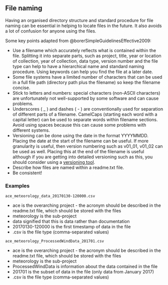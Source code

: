 
## File naming

Having an organised directory structure and standard procedure for file naming can be essential in helping to locate files in the future. It also avoids a lot of confusion for anyone using the files.

Some key points adapted from @borerSimpleGuidelinesEffective2009:

* Use a filename which accurately reflects what is contained within the file. Splitting it into separate parts, such as project, title, year or location of collection, year of collection, data type, version number and the file type can help to have a hierarchical name and standard naming procedure. Using keywords can help you find the file at a later date.
* Some file systems have a limited number of characters that can be used in a full file path (directory path plus the filename) so keep the filename concise.
* Stick to letters and numbers: special characters (non-ASCII characters) are unfortunately not well-supported by some software and can cause problems.
* Underscores ( _ ) and dashes ( - ) are conventionally used for separation of different parts of a filename. CamelCaps (starting each word with a capital letter) can be used to separate words within filename sections. Avoid using spaces because this can cause some problems with different systems.
* Versioning can be done using the date in the format YYYYMMDD. Placing the date at the start of the filename can be useful. If more granularity is useful, then version numbering such as v01_01, v01_02 can be used as well. Placing this at the end of the filename is useful although if you are getting into detailed versioning such as this, you should consider using a [versioning tool](#versions-of-files).
* Describe how files are named within a readme.txt file.
* Be consistent!

### Examples

~~~~
ace_meteorology_data_20170130-120000.csv
~~~~	

* ace is the overarching project - the acronym should be described in the readme.txt file, which should be stored with the files
* meteorology is the sub-project
* data signified that this is data rather than documentation
* 20170130-120000 is the first timestamp of data in the file
* .csv is the file type (comma-separated values)	

~~~~
ace_meteorology_ProcessedWindData_201701.csv
~~~~

* ace is the overarching project - the acronym should be described in the readme.txt file, which should be stored with the files
* meteorology is the sub-project
* ProcessedWindData is information about the data contained in the file
* 201701 is the subset of data in the file (only data from January 2017)
* .csv is the file type (comma-separated values)